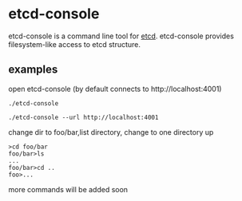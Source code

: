 # etcd-console

etcd-console is a command line tool for [etcd](https://github.com/coreos/etcd).
etcd-console provides filesystem-like access to etcd structure. 

## examples
open etcd-console (by default connects to http://localhost:4001)
<pre>
<code>./etcd-console</code>
</pre>
<pre>
<code>./etcd-console --url http://localhost:4001</code>
</pre>
change dir to foo/bar,list directory, change to one directory up
<pre>
<code>>cd foo/bar</code>
<code>foo/bar>ls</code>
<code>...</code>
<code>foo/bar>cd ..</code>
<code>foo>...</code>
</pre>

more commands will be added soon
